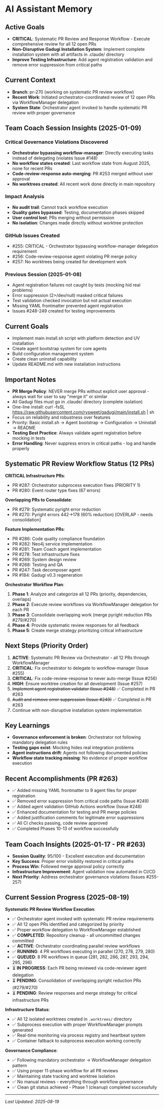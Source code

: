 # AI Assistant Memory

## Active Goals
- **CRITICAL**: Systematic PR Review and Response Workflow - Execute comprehensive review for all 12 open PRs
- **Non-Disruptive Gadugi Installation System**: Implement complete installation system with all artifacts in .claude/ directory
- **Improve Testing Infrastructure**: Add agent registration validation and remove error suppression from critical paths

## Current Context
- **Branch**: pr-270 (working on systematic PR review workflow)
- **Recent Work**: Initiated orchestrator-coordinated review of 12 open PRs via WorkflowManager delegation
- **System State**: Orchestrator agent invoked to handle systematic PR review with proper governance

## Team Coach Session Insights (2025-01-09)
### Critical Governance Violations Discovered
- **Orchestrator bypassing workflow-manager**: Directly executing tasks instead of delegating (violates Issue #148)
- **No workflow states created**: Last workflow state from August 2025, none for recent PRs
- **Code-review-response auto-merging**: PR #253 merged without user approval
- **No worktrees created**: All recent work done directly in main repository

### Impact Analysis
- **No audit trail**: Cannot track workflow execution
- **Quality gates bypassed**: Testing, documentation phases skipped
- **User control lost**: PRs merging without permission
- **No isolation**: Changes made directly without worktree protection

### GitHub Issues Created
- #255: CRITICAL - Orchestrator bypassing workflow-manager delegation requirement
- #256: Code-review-response agent violating PR merge policy
- #257: No worktrees being created for development work

### Previous Session (2025-01-08)
- Agent registration failures not caught by tests (mocking hid real problems)
- Error suppression (2>/dev/null) masked critical failures
- Test validation checked invocation but not actual execution
- Missing YAML frontmatter prevented agent registration
- Issues #248-249 created for testing improvements

## Current Goals
- Implement main install.sh script with platform detection and UV installation
- Create agent bootstrap system for core agents
- Build configuration management system
- Create clean uninstall capability
- Update README.md with new installation instructions

## Important Notes
- **PR Merge Policy**: NEVER merge PRs without explicit user approval - always wait for user to say "merge it" or similar
- All Gadugi files must go in .claude/ directory (complete isolation)
- One-line install: curl -fsSL https://raw.githubusercontent.com/rysweet/gadugi/main/install.sh | sh
- Focus on reliability and robustness over features
- Priority: Basic install.sh → Agent bootstrap → Configuration → Uninstall → README
- **Testing Best Practice**: Always validate agent registration before mocking in tests
- **Error Handling**: Never suppress errors in critical paths - log and handle properly

## Systematic PR Review Workflow Status (12 PRs)

**CRITICAL Infrastructure PRs**:
- PR #287: Orchestrator subprocess execution fixes (PRIORITY 1)
- PR #280: Event router type fixes (67 errors)

**Overlapping PRs to Consolidate**:
- PR #279: Systematic pyright error reduction
- PR #270: Pyright errors 442→178 (60% reduction) [OVERLAP - needs consolidation]

**Feature Implementation PRs**:
- PR #286: Code quality compliance foundation
- PR #282: Neo4j service implementation
- PR #281: Team Coach agent implementation
- PR #278: Test infrastructure fixes
- PR #269: System design review
- PR #268: Testing and QA
- PR #247: Task decomposer agent
- PR #184: Gadugi v0.3 regeneration

**Orchestrator Workflow Plan**:
1. **Phase 1**: Analyze and categorize all 12 PRs (priority, dependencies, overlaps)
2. **Phase 2**: Execute review workflows via WorkflowManager delegation for each PR
3. **Phase 3**: Consolidate overlapping work (merge pyright reduction PRs #279/#270)
4. **Phase 4**: Provide systematic review responses for all feedback
5. **Phase 5**: Create merge strategy prioritizing critical infrastructure

## Next Steps (Priority Order)
1. **ACTIVE**: Systematic PR Review via Orchestrator - all 12 PRs through WorkflowManager
2. **CRITICAL**: Fix orchestrator to delegate to workflow-manager (Issue #255)
3. **CRITICAL**: Fix code-review-response to never auto-merge (Issue #256)
4. **HIGH**: Ensure worktree creation for all development (Issue #257)
5. ~~Implement agent registration validator (Issue #248)~~ ✅ Completed in PR #263
6. ~~Audit and remove error suppression (Issue #249)~~ ✅ Completed in PR #263
7. Continue with non-disruptive installation system implementation

## Key Learnings
- **Governance enforcement is broken**: Orchestrator not following mandatory delegation rules
- **Testing gaps exist**: Mocking hides real integration problems
- **Agent instructions drift**: Agents not following documented policies
- **Workflow state tracking missing**: No evidence of proper workflow execution

## Recent Accomplishments (PR #263)
- ✅ Added missing YAML frontmatter to 9 agent files for proper registration
- ✅ Removed error suppression from critical code paths (Issue #249)
- ✅ Added agent validation GitHub Actions workflow (Issue #248)
- ✅ Enhanced documentation for testing and PR merge policies
- ✅ Added justification comments for legitimate error suppressions
- ✅ All CI checks passing, code review approved
- ✅ Completed Phases 10-13 of workflow successfully

## Team Coach Insights (2025-01-17 - PR #263)
- **Session Quality**: 95/100 - Excellent execution and documentation
- **Key Success**: Proper error visibility restored in critical paths
- **Process Win**: Followed merge approval policy correctly
- **Infrastructure Improvement**: Agent validation now automated in CI/CD
- **Next Priority**: Address orchestrator governance violations (Issues #255-257)

## Current Session Progress (2025-08-19)
**Systematic PR Review Workflow Execution**:
- ✅ Orchestrator agent invoked with systematic PR review requirements
- ✅ All 12 open PRs identified and categorized by priority
- ✅ Proper workflow delegation to WorkflowManager established
- ✅ **COMPLETED**: Repository cleanup - all uncommitted changes committed
- ✅ **ACTIVE**: Orchestrator coordinating parallel review workflows
- ✅ **RUNNING**: 4 PR workflows executing in parallel (270, 278, 279, 280)
- ✅ **QUEUED**: 8 PR workflows in queue (281, 282, 286, 287, 293, 294, 295, 296)
- ⏳ **IN PROGRESS**: Each PR being reviewed via code-reviewer agent delegation
- ⏳ **PENDING**: Consolidation of overlapping pyright reduction PRs (#279/#270)
- ⏳ **PENDING**: Review responses and merge strategy for critical infrastructure PRs

**Infrastructure Status**:
- ✅ All 12 isolated worktrees created in `.worktrees/` directory
- ✅ Subprocess execution with proper WorkflowManager prompts generated
- ✅ Real-time monitoring via process registry and heartbeat system
- ✅ Container fallback to subprocess execution working correctly

**Governance Compliance**:
- ✅ Following mandatory orchestrator → WorkflowManager delegation pattern
- ✅ Using proper 11-phase workflow for all PR reviews
- ✅ Maintaining state tracking and worktree isolation
- ✅ No manual reviews - everything through workflow governance
- ✅ Clean git status achieved - Phase 1 (cleanup) completed successfully

---
*Last Updated: 2025-08-19*
